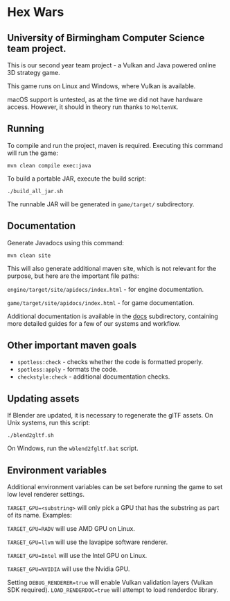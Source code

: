 
# Hex Wars

## University of Birmingham Computer Science team project.

This is our second year team project - a Vulkan and Java powered online 3D strategy game.

This game runs on Linux and Windows, where Vulkan is available.

macOS support is untested, as at the time we did not have hardware access. However, it should in theory run thanks to `MoltenVK`.

## Running

To compile and run the project, maven is required. Executing this command will run the game:

```
mvn clean compile exec:java
```

To build a portable JAR, execute the build script:

```
./build_all_jar.sh
```

The runnable JAR will be generated in `game/target/` subdirectory.

## Documentation

Generate Javadocs using this command:

```
mvn clean site
```

This will also generate additional maven site, which is not relevant for the purpose, but here are the important file paths:

`engine/target/site/apidocs/index.html` - for engine documentation.

`game/target/site/apidocs/index.html` - for game documentation.

Additional documentation is available in the [docs](/docs) subdirectory, containing more detailed guides for a few of our systems and workflow.

## Other important maven goals

* `spotless:check` - checks whether the code is formatted properly.
* `spotless:apply` - formats the code.
* `checkstyle:check` - additional documentation checks.

## Updating assets

If Blender are updated, it is necessary to regenerate the glTF assets. On Unix systems, run this script:

```
./blend2gltf.sh
```

On Windows, run the `wblend2fgltf.bat` script.

## Environment variables

Additional environment variables can be set before running the game to set low level renderer settings.

`TARGET_GPU=<substring>` will only pick a GPU that has the substring as part of its name. Examples:

`TARGET_GPU=RADV` will use AMD GPU on Linux.

`TARGET_GPU=llvm` will use the lavapipe software renderer.

`TARGET_GPU=Intel` will use the Intel GPU on Linux.

`TARGET_GPU=NVIDIA` will use the Nvidia GPU.

Setting `DEBUG_RENDERER=true` will enable Vulkan validation layers (Vulkan SDK required). `LOAD_RENDERDOC=true` will attempt to load renderdoc library.


